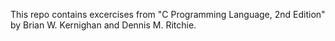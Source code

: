 This repo contains excercises from "C Programming Language, 2nd Edition" by Brian W. Kernighan and Dennis M. Ritchie.
